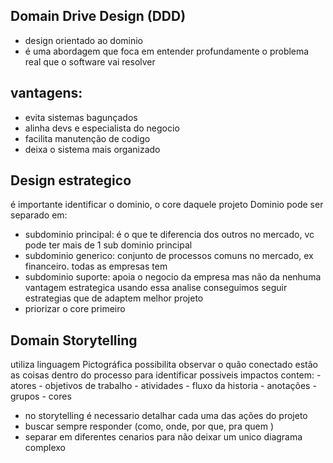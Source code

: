 ## Domain Drive Design (DDD)
- design orientado ao dominio
- é uma abordagem que foca em entender profundamente o problema real que o software vai resolver 

## vantagens:
 - evita sistemas bagunçados
 - alinha devs e especialista do negocio
 - facilita manutenção de codigo
 - deixa o sistema mais organizado


## Design estrategico
é importante identificar o dominio, o core daquele projeto
Dominio pode ser separado em:
- subdominio principal: é o que te diferencia dos outros no mercado, vc pode ter mais de 1 sub dominio principal
- subdominio generico: conjunto de processos comuns no mercado, ex financeiro. todas as empresas tem
- subdominio suporte: apoia o negocio da empresa mas não da nenhuma vantagem estrategica
usando essa analise conseguimos seguir estrategias que de adaptem melhor projeto
- priorizar o core primeiro 

## Domain Storytelling
utiliza linguagem Pictográfica
possibilita observar o quão conectado estão as coisas dentro do processo para identificar possiveis impactos
contem:
	- atores
	- objetivos de trabalho
	- atividades 
	- fluxo da historia
	- anotações
	- grupos
	- cores
- no storytelling é necessario detalhar cada uma das ações do projeto
- buscar sempre responder (como, onde, por que, pra quem )
- separar em diferentes cenarios para não deixar um unico diagrama complexo
<!--stackedit_data:
eyJoaXN0b3J5IjpbMTc4ODg3Njk5MCwxODk3MDIzOTU0LC04MD
E2NzkyODcsLTEzNTM0MDgyMDUsMjA4NzQ0MjU5OCwtMTQzMTQy
NTUyMCwyMDg3NDQyNTk4LDEzODEzNzA4NTIsLTI1ODY1NDI5Ni
wyMTIyNjk2NjI0LC0xNzY5MzcxNzE0LDI1MjA4NTE5NV19
-->